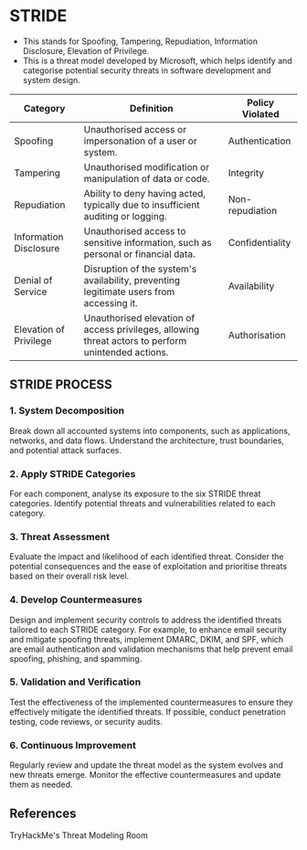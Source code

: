 # STRIDE
* This stands for Spoofing, Tampering, Repudiation, Information Disclosure, Elevation of Privilege.
* This is a threat model developed by Microsoft, which helps identify and categorise potential security threats in software development and system design.

| Category | Definition | Policy Violated | 
|---       |---       |---     |
| Spoofing | Unauthorised access or impersonation of a user or system. | Authentication
| Tampering | Unauthorised modification or manipulation of data or code. | Integrity
| Repudiation | Ability to deny having acted, typically due to insufficient auditing or logging. | Non-repudiation
| Information Disclosure | Unauthorised access to sensitive information, such as personal or financial data. | Confidentiality
| Denial of Service | Disruption of the system's availability, preventing legitimate users from accessing it. | Availability
| Elevation of Privilege | Unauthorised elevation of access privileges, allowing threat actors to perform unintended actions. | Authorisation

## STRIDE PROCESS
### 1. System Decomposition
Break down all accounted systems into components, such as applications, networks, and data flows. Understand the architecture, trust boundaries, and potential attack surfaces.

### 2. Apply STRIDE Categories
For each component, analyse its exposure to the six STRIDE threat categories. Identify potential threats and vulnerabilities related to each category.
### 3. Threat Assessment
Evaluate the impact and likelihood of each identified threat. Consider the potential consequences and the ease of exploitation and prioritise threats based on their overall risk level.

### 4. Develop Countermeasures 
Design and implement security controls to address the identified threats tailored to each STRIDE category. For example, to enhance email security and mitigate spoofing threats, implement DMARC, DKIM, and SPF, which are email authentication and validation mechanisms that help prevent email spoofing, phishing, and spamming.

### 5. Validation and Verification
Test the effectiveness of the implemented countermeasures to ensure they effectively mitigate the identified threats. If possible, conduct penetration testing, code reviews, or security audits.

### 6. Continuous Improvement
Regularly review and update the threat model as the system evolves and new threats emerge. Monitor the effective countermeasures and update them as needed.


## References
TryHackMe's Threat Modeling Room


